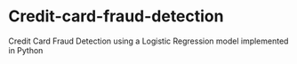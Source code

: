 # Credit-card-fraud-detection
Credit Card Fraud Detection using a Logistic Regression model implemented in Python
